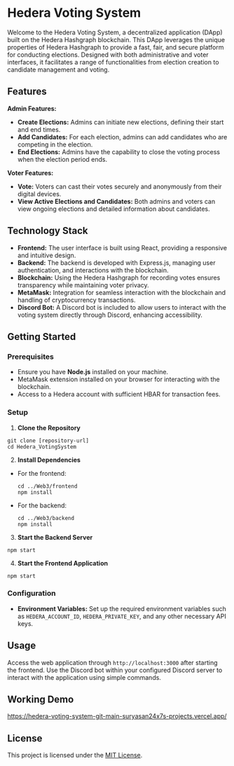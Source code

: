 # Hedera Voting System

Welcome to the Hedera Voting System, a decentralized application (DApp) built on the Hedera Hashgraph blockchain. This DApp leverages the unique properties of Hedera Hashgraph to provide a fast, fair, and secure platform for conducting elections. Designed with both administrative and voter interfaces, it facilitates a range of functionalities from election creation to candidate management and voting.

## Features

**Admin Features:**
- **Create Elections:** Admins can initiate new elections, defining their start and end times.
- **Add Candidates:** For each election, admins can add candidates who are competing in the election.
- **End Elections:** Admins have the capability to close the voting process when the election period ends.

**Voter Features:**
- **Vote:** Voters can cast their votes securely and anonymously from their digital devices.
- **View Active Elections and Candidates:** Both admins and voters can view ongoing elections and detailed information about candidates.

## Technology Stack

- **Frontend:** The user interface is built using React, providing a responsive and intuitive design.
- **Backend:** The backend is developed with Express.js, managing user authentication, and interactions with the blockchain.
- **Blockchain:** Using the Hedera Hashgraph for recording votes ensures transparency while maintaining voter privacy.
- **MetaMask:** Integration for seamless interaction with the blockchain and handling of cryptocurrency transactions.
- **Discord Bot:** A Discord bot is included to allow users to interact with the voting system directly through Discord, enhancing accessibility.

## Getting Started

### Prerequisites
- Ensure you have **Node.js** installed on your machine.
- MetaMask extension installed on your browser for interacting with the blockchain.
- Access to a Hedera account with sufficient HBAR for transaction fees.

### Setup

1. **Clone the Repository**
```
git clone [repository-url]
cd Hedera_VotingSystem
```
2. **Install Dependencies**

- For the frontend:
  ```
  cd ../Web3/frontend
  npm install
  ```

- For the backend:
  ```
  cd ../Web3/backend
  npm install
  ```

3. **Start the Backend Server**
```
npm start
```
4. **Start the Frontend Application**
```
npm start
```

### Configuration

- **Environment Variables:** Set up the required environment variables such as `HEDERA_ACCOUNT_ID`, `HEDERA_PRIVATE_KEY`, and any other necessary API keys.

## Usage

Access the web application through `http://localhost:3000` after starting the frontend. Use the Discord bot within your configured Discord server to interact with the application using simple commands.

## Working Demo 
https://hedera-voting-system-git-main-suryasan24x7s-projects.vercel.app/
## License

This project is licensed under the [MIT License](LICENSE).

